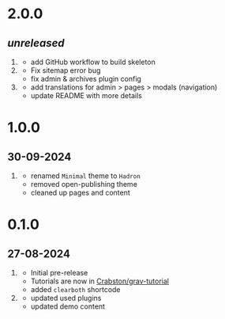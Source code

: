 # 2.0.0
##  _unreleased_
1. [](#new)
   - add GitHub workflow to build skeleton
1. [](#bugfix)
   - Fix sitemap error bug
   - fix admin & archives plugin config
1. [](#improved)
   - add translations for admin > pages > modals (navigation)
   - update README with more details

# 1.0.0
## 30-09-2024
1. [](#improved)
   - renamed `Minimal` theme to `Hadron`
   - removed open-publishing theme
   - cleaned up pages and content

# 0.1.0
## 27-08-2024
1. [](#new)
   - Initial pre-release
   - Tutorials are now in [Crabston/grav-tutorial](https://github.com/Crabston/grav-tutorial)
   - added `clearboth` shortcode
1. [](#improved)
   - updated used plugins
   - updated demo content
